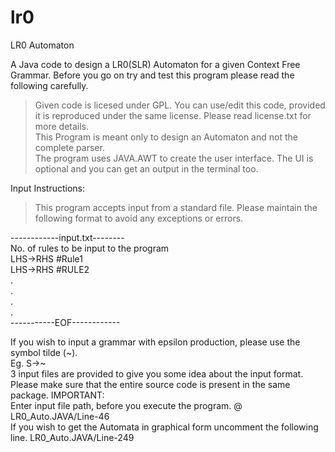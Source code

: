 # lr0
LR0 Automaton

A Java code to design a LR0(SLR) Automaton for a given Context Free Grammar. Before you go on try and test this program please read the following carefully.

> Given code is licesed under GPL. You can use/edit this code, provided it is reproduced under the same license. Please read license.txt for more details.<br /> 
> This Program is meant only to design an Automaton and not the complete parser.<br />
> The program uses JAVA.AWT to create the user interface. The UI is optional and you can get an output in the terminal too.<br />

Input Instructions:
> This program accepts input from a standard file. Please maintain the following format to avoid any exceptions or errors.<br />

------------input.txt--------<br />
No. of rules to be input to the program<br />
LHS->RHS #Rule1<br />
LHS->RHS #RULE2<br />
.<br />
.<br />
.<br />
.<br />
-----------EOF------------<br />

If you wish to input a grammar with epsilon production, please use the symbol tilde (~).<br />
Eg. S->~<br />
3 input files are provided to give you some idea about the input format.<br />
Please make sure that the entire source code is present in the same package.
IMPORTANT: <br/>
Enter input file path, before you execute the program. @ LR0_Auto.JAVA/Line-46<br/>
If you wish to get the Automata in graphical form uncomment the following line. LR0_Auto.JAVA/Line-249

